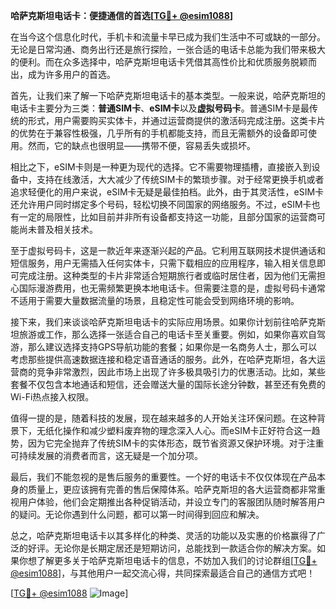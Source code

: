 **哈萨克斯坦电话卡：便捷通信的首选[[TG💪+ @esim1088](https://t.me/s/esim1088)]**

在当今这个信息化时代，手机卡和流量卡早已成为我们生活中不可或缺的一部分。无论是日常沟通、商务出行还是旅行探险，一张合适的电话卡总能为我们带来极大的便利。而在众多选择中，哈萨克斯坦电话卡凭借其高性价比和优质服务脱颖而出，成为许多用户的首选。

首先，让我们来了解一下哈萨克斯坦电话卡的基本类型。一般来说，哈萨克斯坦的电话卡主要分为三类：**普通SIM卡**、**eSIM卡**以及**虚拟号码卡**。普通SIM卡是最传统的形式，用户需要购买实体卡，并通过运营商提供的激活码完成注册。这类卡片的优势在于兼容性极强，几乎所有的手机都能支持，而且无需额外的设备即可使用。然而，它的缺点也很明显——携带不便，容易丢失或损坏。

相比之下，eSIM卡则是一种更为现代的选择。它不需要物理插槽，直接嵌入到设备中，支持在线激活，大大减少了传统SIM卡的繁琐步骤。对于经常更换手机或者追求轻便化的用户来说，eSIM卡无疑是最佳拍档。此外，由于其灵活性，eSIM卡还允许用户同时绑定多个号码，轻松切换不同国家的网络服务。不过，eSIM卡也有一定的局限性，比如目前并非所有设备都支持这一功能，且部分国家的运营商可能尚未普及相关技术。

至于虚拟号码卡，这是一款近年来逐渐兴起的产品。它利用互联网技术提供通话和短信服务，用户无需插入任何实体卡，只需下载相应的应用程序，输入相关信息即可完成注册。这种类型的卡片非常适合短期旅行者或临时居住者，因为他们无需担心国际漫游费用，也无需频繁更换本地电话卡。但需要注意的是，虚拟号码卡通常不适用于需要大量数据流量的场景，且稳定性可能会受到网络环境的影响。

接下来，我们来谈谈哈萨克斯坦电话卡的实际应用场景。如果你计划前往哈萨克斯坦旅游或工作，那么选择一张适合自己的电话卡至关重要。例如，如果你喜欢自驾游，那么建议选择支持GPS导航功能的套餐；如果你是一名商务人士，那么可以考虑那些提供高速数据连接和稳定语音通话的服务。此外，在哈萨克斯坦，各大运营商的竞争非常激烈，因此市场上出现了许多极具吸引力的优惠活动。比如，某些套餐不仅包含本地通话和短信，还会赠送大量的国际长途分钟数，甚至还有免费的Wi-Fi热点接入权限。

值得一提的是，随着科技的发展，现在越来越多的人开始关注环保问题。在这种背景下，无纸化操作和减少塑料废弃物的理念深入人心。而eSIM卡正好符合这一趋势，因为它完全抛弃了传统SIM卡的实体形态，既节省资源又保护环境。对于注重可持续发展的消费者而言，这无疑是一个加分项。

最后，我们不能忽视的是售后服务的重要性。一个好的电话卡不仅仅体现在产品本身的质量上，更应该拥有完善的售后保障体系。哈萨克斯坦的各大运营商都非常重视用户体验，他们会定期推出各种促销活动，并设立专门的客服团队随时解答用户的疑问。无论你遇到什么问题，都可以第一时间得到回应和解决。

总之，哈萨克斯坦电话卡以其多样化的种类、灵活的功能以及实惠的价格赢得了广泛的好评。无论你是长期定居还是短期访问，总能找到一款适合你的解决方案。如果你想了解更多关于哈萨克斯坦电话卡的信息，不妨加入我们的讨论群组[[TG💪+ @esim1088](https://t.me/s/esim1088)]，与其他用户一起交流心得，共同探索最适合自己的通信方式吧！

[[TG💪+ @esim1088](https://t.me/s/esim1088) ![Image](https://i.postimg.cc/4NQfJmqS/Snipaste-2025-05-13-00-14-12.png)]